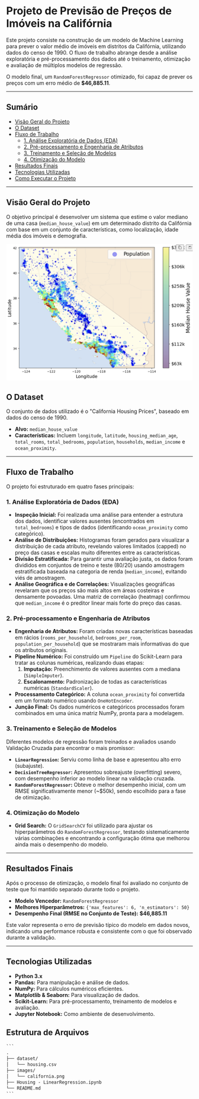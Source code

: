 # Projeto de Previsão de Preços de Imóveis na Califórnia

Este projeto consiste na construção de um modelo de Machine Learning para prever o valor médio de imóveis em distritos da Califórnia, utilizando dados do censo de 1990. O fluxo de trabalho abrange desde a análise exploratória e pré-processamento dos dados até o treinamento, otimização e avaliação de múltiplos modelos de regressão.

O modelo final, um `RandomForestRegressor` otimizado, foi capaz de prever os preços com um erro médio de **$46,885.11**.

---

## Sumário

- [Visão Geral do Projeto](#-visão-geral-do-projeto)
- [O Dataset](#-o-dataset)
- [Fluxo de Trabalho](#-fluxo-de-trabalho)
  - [1. Análise Exploratória de Dados (EDA)](#1-análise-exploratória-de-dados-eda)
  - [2. Pré-processamento e Engenharia de Atributos](#2-pré-processamento-e-engenharia-de-atributos)
  - [3. Treinamento e Seleção de Modelos](#3-treinamento-e-seleção-de-modelos)
  - [4. Otimização do Modelo](#4-otimização-do-modelo)
- [Resultados Finais](#-resultados-finais)
- [Tecnologias Utilizadas](#-tecnologias-utilizadas)
- [Como Executar o Projeto](#-como-executar-o-projeto)

---

## Visão Geral do Projeto

O objetivo principal é desenvolver um sistema que estime o valor mediano de uma casa (`median_house_value`) em um determinado distrito da Califórnia com base em um conjunto de características, como localização, idade média dos imóveis e demografia.

![Mapa da Califórnia com a distribuição de preços de imóveis](images/analise.png)

## O Dataset

O conjunto de dados utilizado é o "California Housing Prices", baseado em dados do censo de 1990.

- **Alvo:** `median_house_value`
- **Características:** Incluem `longitude`, `latitude`, `housing_median_age`, `total_rooms`, `total_bedrooms`, `population`, `households`, `median_income` e `ocean_proximity`.

---

## Fluxo de Trabalho

O projeto foi estruturado em quatro fases principais:

### 1. Análise Exploratória de Dados (EDA)

- **Inspeção Inicial:** Foi realizada uma análise para entender a estrutura dos dados, identificar valores ausentes (encontrados em `total_bedrooms`) e tipos de dados (identificando `ocean_proximity` como categórico).
- **Análise de Distribuições:** Histogramas foram gerados para visualizar a distribuição de cada atributo, revelando valores limitados (capped) no preço das casas e escalas muito diferentes entre as características.
- **Divisão Estratificada:** Para garantir uma avaliação justa, os dados foram divididos em conjuntos de treino e teste (80/20) usando amostragem estratificada baseada na categoria de renda (`median_income`), evitando viés de amostragem.
- **Análise Geográfica e de Correlações:** Visualizações geográficas revelaram que os preços são mais altos em áreas costeiras e densamente povoadas. Uma matriz de correlação (heatmap) confirmou que `median_income` é o preditor linear mais forte do preço das casas.

### 2. Pré-processamento e Engenharia de Atributos

- **Engenharia de Atributos:** Foram criadas novas características baseadas em rácios (`rooms_per_household`, `bedrooms_per_room`, `population_per_household`) que se mostraram mais informativas do que os atributos originais.
- **Pipeline Numérico:** Foi construído um `Pipeline` do Scikit-Learn para tratar as colunas numéricas, realizando duas etapas:
    1. **Imputação:** Preenchimento de valores ausentes com a mediana (`SimpleImputer`).
    2. **Escalonamento:** Padronização de todas as características numéricas (`StandardScaler`).
- **Processamento Categórico:** A coluna `ocean_proximity` foi convertida em um formato numérico usando `OneHotEncoder`.
- **Junção Final:** Os dados numéricos e categóricos processados foram combinados em uma única matriz NumPy, pronta para a modelagem.

### 3. Treinamento e Seleção de Modelos

Diferentes modelos de regressão foram treinados e avaliados usando Validação Cruzada para encontrar o mais promissor:
- **`LinearRegression`:** Serviu como linha de base e apresentou alto erro (subajuste).
- **`DecisionTreeRegressor`:** Apresentou sobreajuste (overfitting) severo, com desempenho inferior ao modelo linear na validação cruzada.
- **`RandomForestRegressor`:** Obteve o melhor desempenho inicial, com um RMSE significativamente menor (~$50k), sendo escolhido para a fase de otimização.

### 4. Otimização do Modelo

- **Grid Search:** O `GridSearchCV` foi utilizado para ajustar os hiperparâmetros do `RandomForestRegressor`, testando sistematicamente várias combinações e encontrando a configuração ótima que melhorou ainda mais o desempenho do modelo.

---

## Resultados Finais

Após o processo de otimização, o modelo final foi avaliado no conjunto de teste que foi mantido separado durante todo o projeto.

- **Modelo Vencedor:** `RandomForestRegressor`
- **Melhores Hiperparâmetros:** `{'max_features': 6, 'n_estimators': 50}`
- **Desempenho Final (RMSE no Conjunto de Teste):** **$46,885.11** 

Este valor representa o erro de previsão típico do modelo em dados novos, indicando uma performance robusta e consistente com o que foi observado durante a validação.

---

## Tecnologias Utilizadas

- **Python 3.x**
- **Pandas:** Para manipulação e análise de dados.
- **NumPy:** Para cálculos numéricos eficientes.
- **Matplotlib & Seaborn:** Para visualização de dados.
- **Scikit-Learn:** Para pré-processamento, treinamento de modelos e avaliação.
- **Jupyter Notebook:** Como ambiente de desenvolvimento.

## Estrutura de Arquivos
    ```
    .
    ├── dataset/
    │   └── housing.csv
    ├── images/
    │   └── california.png
    ├── Housing - LinearRegression.ipynb
    └── README.md
    ```

